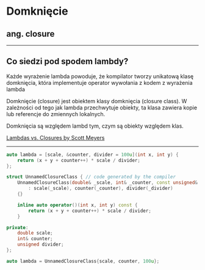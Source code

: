 <!-- .slide: data-background="#111111" -->

# Domknięcie

## ang. closure

___

## Co siedzi pod spodem lambdy?

Każde wyrażenie lambda powoduje, że kompilator tworzy unikatową klasę domknięcia, która implementuje operator wywołania z kodem z wyrażenia lambda
<!-- .element: class="fragment fade-in" -->

Domknięcie (closure) jest obiektem klasy domknięcia (closure class). W zależności od tego jak lambda przechwytuje obiekty, ta klasa zawiera kopie lub referencje do zmiennych lokalnych.
<!-- .element: class="fragment fade-in" -->

Domknięcia są względem lambd tym, czym są obiekty względem klas.
<!-- .element: class="fragment fade-in" -->

[Lambdas vs. Closures by Scott Meyers](http://scottmeyers.blogspot.com/2013/05/lambdas-vs-closures.html)
<!-- .element: class="fragment fade-in" -->

___

```cpp
auto lambda = [scale, &counter, divider = 100u](int x, int y) {
    return (x + y + counter++) * scale / divider;
};
```

```cpp
struct UnnamedClosureClass { // code generated by the compiler
    UnnamedClosureClass(double& _scale, int& _counter, const unsigned& _divider)
        : scale(_scale), counter(_counter), divider(_divider)
    {}

    inline auto operator()(int x, int y) const {
        return (x + y + counter++) * scale / divider;
    }

private:
    double scale;
    int& counter;
    unsigned divider;
};

auto lambda = UnnamedClosureClass{scale, counter, 100u};
```
<!-- .element: class="fragment fade-in" -->
